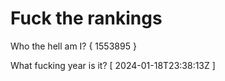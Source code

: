 # Fuck the rankings

Who the hell am I?
{ 1553895 }

What fucking year is it?
[ 2024-01-18T23:38:13Z ]
